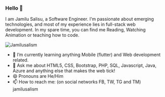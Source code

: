 ### Hello 👋
I am Jamilu Salisu, a Software Engineer. I'm passionate about emerging technologies, and most of my experience lies in full-stack web development. 
In my spare time, you can find me Reading, Watching Animation or teaching how to code.

<p align="left"> <img src="https://komarev.com/ghpvc/?username=jamilusalism&label=Profile%20views&color=0e75b6&style=flat" alt="Jamilusalism" /> </p>

- 🌱 I’m currently learning anything Mobile (flutter) and Web development related.
- 💬 Ask me about HTML5, CSS, Bootstrap, PHP, SQL, Javascript, Java, Azure and anything else that makes the web tick!
- 😄 Pronouns are He/Him
- 📫 How to reach me: (on social networks FB, TW, TG and TM) jamilusalism

<!--
- 🔭 I’m currently working on ...
- 👯 I’m looking to collaborate on ...
- 🤔 I’m looking for help with ...
- ⚡ Fun fact: ...
-->
